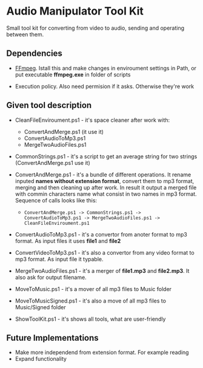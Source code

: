 Audio Manipulator Tool Kit
==========================

Small tool kit for converting from video to audio, sending and operating between them.

Dependencies
------------

- [FFmpeg](https://ffmpeg.org/download.html).
Istall this and make changes in enviroument settings in Path, or put executable **ffmpeg.exe** in folder of scripts

- Execution policy.
Also need permision if it asks. Otherwise they're work

Given tool description
----------------------

- CleanFileEnviroument.ps1 - it's space cleaner after work with:
    - ConvertAndMerge.ps1 (it use it)
    - ConvertAudioToMp3.ps1
    - MergeTwoAudioFiles.ps1

- CommonStrings.ps1 - it's a script to get an average string for two strings (ConvertAndMerge.ps1 use it)

- ConvertAndMerge.ps1 - it's a bundle of different operations. It rename inputed **names without extension format**, convert them to mp3 format, merging and then cleaning up after work. In result it output a merged file with commin characters name what consist in two names in mp3 format. Sequence of calls looks like this:
    - `ConvertAndMerge.ps1 -> CommonStrings.ps1 -> ConvertAudioToMp3.ps1 -> MergeTwoAudioFiles.ps1 -> CleanFileEnviroument.ps1`

- ConvertAudioToMp3.ps1 - it's a convertor from anoter format to mp3 format. As input files it uses **file1** and **file2**

- ConvertVideoToMp3.ps1 - it's also a convertor from any video format to mp3 format. As input file it typable.

- MergeTwoAudioFiles.ps1 - it's a merger of **file1.mp3** and **file2.mp3**. It also ask for output filename.

- MoveToMusic.ps1 - it's a mover of all mp3 files to Music folder

- MoveToMusicSigned.ps1 - it's also a move of all mp3 files to Music/Signed folder

- ShowToolKit.ps1 - it's shows all tools, what are user-friendly

Future Implementations
----------------------

- Make more independend from extension format. For example reading 
- Expand functionality
